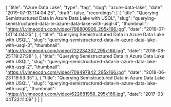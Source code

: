 {
  "title": "Azure Data Lake",
  "type": "tag",
  "slug": "azure-data-lake",
  "date": "2019-07-13T14:04:25",
  "draft": false,
  "recordings": [
    {
      "title": "Querying Semistructured Data in Azure Data Lake with USQL",
      "slug": "querying-semistructured-data-in-azure-data-lake-with-usql-4",
      "thumbnail": "https://i.vimeocdn.com/video/798800906_295x166.jpg",
      "date": "2019-07-13T14:04:25"
    },
    {
      "title": "Querying Semistructured Data in Azure Data Lake with USQL",
      "slug": "querying-semistructured-data-in-azure-data-lake-with-usql-3",
      "thumbnail": "https://i.vimeocdn.com/video/722234307_295x166.jpg",
      "date": "2018-08-25T19:27:28"
    },
    {
      "title": "Querying Semistructured Data in Azure Data Lake with USQL",
      "slug": "querying-semistructured-data-in-azure-data-lake-with-usql-2",
      "thumbnail": "https://i.vimeocdn.com/video/709497842_295x166.jpg",
      "date": "2018-06-23T19:53:35"
    },
    {
      "title": "Querying Semistructured Data in Azure Data Lake with USQL",
      "slug": "querying-semistructured-data-in-azure-data-lake-with-usql",
      "thumbnail": "https://i.vimeocdn.com/video/622681958_295x166.jpg",
      "date": "2017-03-04T22:11:09"
    }
  ]
}